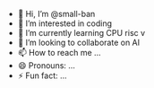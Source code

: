 - 👋 Hi, I’m @small-ban
- 👀 I’m interested in coding
- 🌱 I’m currently learning CPU risc v
- 💞️ I’m looking to collaborate on AI
- 📫 How to reach me ...
- 😄 Pronouns: ...
- ⚡ Fun fact: ...

<!---
small-ban/small-ban is a ✨ special ✨ repository because its `README.md` (this file) appears on your GitHub profile.
You can click the Preview link to take a look at your changes.
--->
